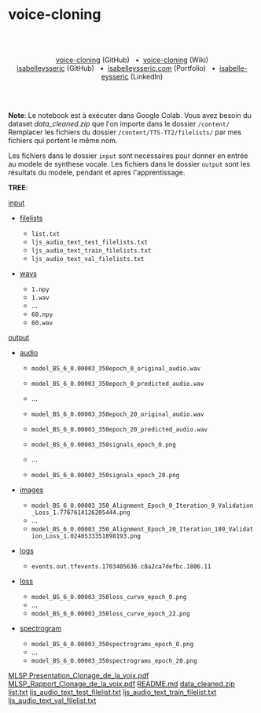 # voice-cloning
<br/>
<br/>


<p align='center'>
  <a href="https://github.com/isabelleysseric/voice-cloning/tree/main">voice-cloning</a> (GitHub)
  &nbsp; • &nbsp;<a href="https://github.com/isabelleysseric/voice-cloning/wiki">voice-cloning</a> (Wiki)<br/>
  <a href="https://github.com/isabelleysseric">isabelleysseric</a> (GitHub)
  &nbsp; • &nbsp;<a href="https://isabelleysseric.com/">isabelleysseric.com</a> (Portfolio)
  &nbsp; • &nbsp;<a href="https://www.linkedin.com/in/isabelle-eysseric/">isabelle-eysseric</a> (LinkedIn) <br/>
</p>
<br/>
<br/>

**Note**: Le notebook est à exécuter dans Google Colab. Vous avez besoin du dataset *data_cleaned.zip* que l'on importe dans le dossier `/content/`
Remplacer les fichiers du dossier `/content/TTS-TT2/filelists/` par mes fichiers qui portent le même nom.

Les fichiers dans le dossier `input` sont necessaires pour donner en entrée au modele de synthese vocale.
Les fichiers dans le dossier `output` sont les résultats du modele, pendant et apres l'apprentissage.

**TREE**:

[input](https://github.com/isabelleysseric/voice-cloning/tree/main/input)

  - [filelists](https://github.com/isabelleysseric/voice-cloning/tree/main/input/wavs)
      - `list.txt`
      - `ljs_audio_text_test_filelists.txt`
      - `ljs_audio_text_train_filelists.txt`
      - `ljs_audio_text_val_filelists.txt`
        
  - [wavs](https://github.com/isabelleysseric/voice-cloning/tree/main/input/audio)
      - `1.npy`
      - `1.wav`
      - ...
      - `60.npy`
      - `60.wav`
   
[output](https://github.com/isabelleysseric/voice-cloning/tree/main/output)

  - [audio](https://github.com/isabelleysseric/voice-cloning/tree/main/output/audio)
      - `model_BS_6_0.00003_350epoch_0_original_audio.wav`
      - `model_BS_6_0.00003_350epoch_0_predicted_audio.wav`
      - ...
      - `model_BS_6_0.00003_350epoch_20_original_audio.wav`
      - `model_BS_6_0.00003_350epoch_20_predicted_audio.wav`
      
      - `model_BS_6_0.00003_350signals_epoch_0.png`
      - ...
      - `model_BS_6_0.00003_350signals_epoch_20.png`
      
  - [images](https://github.com/isabelleysseric/voice-cloning/tree/main/output/images)
      - `model_BS_6_0.00003_350_Alignment_Epoch_0_Iteration_9_Validation_Loss_1.7767614126205444.png`
      - ...
      - `model_BS_6_0.00003_350_Alignment_Epoch_20_Iteration_189_Validation_Loss_1.0240533351898193.png`

  - [logs](https://github.com/isabelleysseric/voice-cloning/tree/main/output/logs)
      - `events.out.tfevents.1703405636.c8a2ca7defbc.1806.11`
        
  - [loss](https://github.com/isabelleysseric/voice-cloning/tree/main/output/loss)
      - `model_BS_6_0.00003_350loss_curve_epoch_0.png`
      - ...
      - `model_BS_6_0.00003_350loss_curve_epoch_22.png`
        
  - [spectrogram](https://github.com/isabelleysseric/voice-cloning/tree/main/output/spectrogram)
      - `model_BS_6_0.00003_350spectrograms_epoch_0.png`
      - ...
      - `model_BS_6_0.00003_350spectrograms_epoch_20.png`


[MLSP Presentation_Clonage_de_la_voix.pdf](https://github.com/isabelleysseric/voice-cloning/blob/main/MLSP%20Presentation_Clonage_de_la_voix.pdf)
[MLSP_Rapport_Clonage_de_la_voix.pdf](https://github.com/isabelleysseric/voice-cloning/blob/main/MLSP_Rapport_Clonage_de_la_voix.pdf)
[README.md](https://github.com/isabelleysseric/voice-cloning/blob/main/README.md)
[data_cleaned.zip](https://github.com/isabelleysseric/voice-cloning/blob/main/data_cleaned.zip)
[list.txt](https://github.com/isabelleysseric/voice-cloning/blob/main/list.txt)
[ljs_audio_text_test_filelist.txt](https://github.com/isabelleysseric/voice-cloning/blob/main/ljs_audio_text_test_filelist.txt)
[ljs_audio_text_train_filelist.txt](https://github.com/isabelleysseric/voice-cloning/blob/main/ljs_audio_text_train_filelist.txt)
[ljs_audio_text_val_filelist.txt](https://github.com/isabelleysseric/voice-cloning/blob/main/ljs_audio_text_val_filelist.txt)


  
